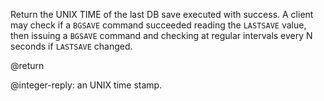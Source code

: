 Return the UNIX TIME of the last DB save executed with success.
A client may check if a `BGSAVE` command succeeded reading the `LASTSAVE`
value, then issuing a `BGSAVE` command and checking at regular intervals
every N seconds if `LASTSAVE` changed.

@return

@integer-reply: an UNIX time stamp.
